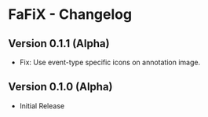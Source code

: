 FaFiX - Changelog
=================

## Version 0.1.1 (Alpha)
- Fix: Use event-type specific icons on annotation image.

## Version 0.1.0 (Alpha)
- Initial Release

